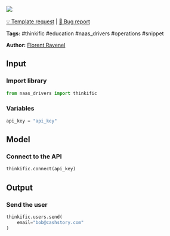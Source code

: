 <a href="https://app.naas.ai/user-redirect/naas/downloader?url=https://raw.githubusercontent.com/jupyter-naas/awesome-notebooks/master/Thinkific/Thinkific_Send_users.ipynb" target="_parent"><img src="https://naasai-public.s3.eu-west-3.amazonaws.com/open_in_naas.svg"/></a><br><br><a href="https://github.com/jupyter-naas/awesome-notebooks/issues/new?assignees=&labels=&template=template-request.md&title=Tool+-+Action+of+the+notebook+">💡 Template request</a> | <a href="https://github.com/jupyter-naas/awesome-notebooks/issues/new?assignees=&labels=&template=bug_report.md&title=Thinkific+-+Send+users:+Error+short+description">🚨 Bug report</a>

**Tags:** #thinkific #education #naas_drivers #operations #snippet

**Author:** [Florent Ravenel](https://www.linkedin.com/in/florent-ravenel/)

## Input

### Import library


```python
from naas_drivers import thinkific
```

### Variables


```python
api_key = "api_key"
```

## Model

### Connect to the API


```python
thinkific.connect(api_key)
```

## Output

### Send the user


```python
thinkific.users.send(
    email="bob@cashstory.com"
)
```
